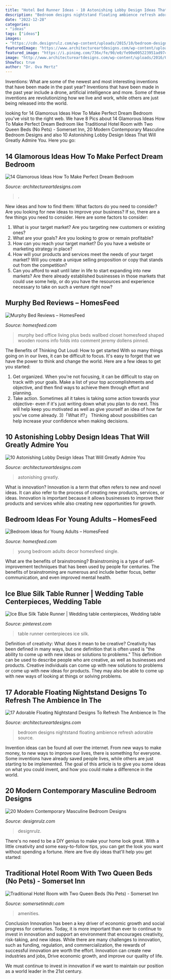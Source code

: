 ```yaml
---
title: "Hotel Bed Runner Ideas - 10 Astonishing Lobby Design Ideas That Will Greatly Admire You"
description: "Bedroom designs nightstand floating ambience refresh adorable source"
date: "2022-12-28"
categories:
- "ideas"
tags: ["ideas"]
images:
- "https://cdn.designrulz.com/wp-content/uploads/2015/10/bedroom-designrulz-8.jpg"
featuredImage: "https://www.architectureartdesigns.com/wp-content/uploads/2015/01/654.jpg"
featured_image: "https://i.pinimg.com/736x/fe/90/e0/fe90e005223951ad9741989f430bf822.jpg"
image: "http://www.architectureartdesigns.com/wp-content/uploads/2016/08/11-27-630x504.jpg"
ShowToc: true
author: "Dr. Ova Mertz"
---
```



Inventions: What are some of the newest and most interesting inventions that have been made in the past year?
Inventions that have been made in the past year include a drone, artificial intelligence and more. Some of these inventions are revolutionizing how we live and work, while others are just being released into the world.

	

		
looking for 14 Glamorous Ideas How To Make Perfect Dream Bedroom you've visit to the right web. We have 8 Pics about 14 Glamorous Ideas How To Make Perfect Dream Bedroom like Traditional Hotel Room with Two Queen Beds (No Pets) - Somerset Inn, 20 Modern Contemporary Masculine Bedroom Designs and also 10 Astonishing Lobby Design Ideas That Will Greatly Admire You. Here you go:
		
    
## 14 Glamorous Ideas How To Make Perfect Dream Bedroom

<img loading=lazy src="https://www.architectureartdesigns.com/wp-content/uploads/2015/01/654.jpg" onerror="this.onerror=null;this.src='https://tse3.mm.bing.net/th?id=OIP.JcE53XcBNUbriZWdtGOvYwHaEf&amp;pid=15.1';" alt="14 Glamorous Ideas How To Make Perfect Dream Bedroom">

_Source: architectureartdesigns.com_

>. 

	

New ideas and how to find them: What factors do you need to consider?
Are you looking for new ideas to improve your business? If so, there are a few things you need to consider. Here are some factors to consider:
1) What is your target market? Are you targeting new customers or existing ones? 
2) What are your goals? Are you looking to grow or remain profitable? 
3) How can you reach your target market? Do you have a website or marketing strategy in place? 
4) How will your products and services meet the needs of your target market? Will you create a unique selling proposition or copy that stands out from the competition? 
5) Can you afford to wait until later in life to start expanding into new markets? Are there already established businesses in those markets that could use some help, or do you have the resources and experience necessary to take on such a venture right now?

    
## Murphy Bed Reviews – HomesFeed

<img loading=lazy src="https://homesfeed.com/wp-content/uploads/2015/10/Murphy-bed-product-L-shaped-workstation-plus-storage-underneath-a-wall-wooden-shelf.jpg" onerror="this.onerror=null;this.src='https://tse2.mm.bing.net/th?id=OIP.QSx34FJtrKJj_-oR5sBX_gHaFg&amp;pid=15.1';" alt="Murphy Bed Reviews – HomesFeed">

_Source: homesfeed.com_

>murphy bed office living plus beds wallbed closet homesfeed shaped wooden rooms info folds into comment jeremy dollens pinned. 

	

The Benefits of Thinking Out Loud: How to get started
With so many things going on in our lives, it can be difficult to focus. It's easy to forget that we have the power to think and change the world. Here are a few ideas to get you started: 
1) Get organized. When you're not focusing, it can be difficult to stay on track with your goals. Make a list of your top accomplishments and objective, and then find ways to achieve them through effort and planning. 
2) Take action. Sometimes all it takes is taking some action towards your objective- even if it's just writing down what you plan to do next. This will help keep you motivated as well as give yourself an idea of how far you've come already. 
3)「What if?」 Thinking about possibilities can help increase your confidence when making decisions.

    
## 10 Astonishing Lobby Design Ideas That Will Greatly Admire You

<img loading=lazy src="https://www.architectureartdesigns.com/wp-content/uploads/2015/06/712.jpg" onerror="this.onerror=null;this.src='https://tse4.mm.bing.net/th?id=OIP.7aounZz80eunfMnh0dAM_gHaEh&amp;pid=15.1';" alt="10 Astonishing Lobby Design Ideas That Will Greatly Admire You">

_Source: architectureartdesigns.com_

>astonishing greatly. 

	

What is innovation?
Innovation is a term that often refers to new and novel ideas. It can also refer to the process of creating new products, services, or ideas. Innovation is important because it allows businesses to improve their products and services while also creating new opportunities for growth.

    
## Bedroom Ideas For Young Adults – HomesFeed

<img loading=lazy src="https://homesfeed.com/wp-content/uploads/2015/11/Green-Decor-Of-Bedroom-Ideas-For-Young-Adults.jpg" onerror="this.onerror=null;this.src='https://tse4.mm.bing.net/th?id=OIP.sWpzPN9bEpLzfcwCNtdKKgHaJ4&amp;pid=15.1';" alt="Bedroom Ideas for Young Adults – HomesFeed">

_Source: homesfeed.com_

>young bedroom adults decor homesfeed single. 

	

What are the benefits of brainstroming?
Brainstroming is a type of self-improvement techniques that has been used by people for centuries. The benefits of brainstroming are numerous and include better focus, better communication, and even improved mental health.

    
## Ice Blue Silk Table Runner | Wedding Table Centerpieces, Wedding Table

<img loading=lazy src="https://i.pinimg.com/736x/fe/90/e0/fe90e005223951ad9741989f430bf822.jpg" onerror="this.onerror=null;this.src='https://tse4.mm.bing.net/th?id=OIP.Nhct-QjapLA_k-SVO50kxQHaLH&amp;pid=15.1';" alt="Ice Blue Silk Table Runner | Wedding table centerpieces, Wedding table">

_Source: pinterest.com_

>table runner centerpieces ice silk. 

	

Definition of creativity: What does it mean to be creative?
Creativity has been defined in many ways, but one definition that is often used is "the ability to come up with new ideas or solutions to problems." This definition can be used to describe people who are creative, as well as businesses and products. Creative individuals can come up with new solutions to problems or come up with new ideas for products. They may also be able to come up with new ways of looking at things or solving problems.

    
## 17 Adorable Floating Nightstand Designs To Refresh The Ambience In The

<img loading=lazy src="http://www.architectureartdesigns.com/wp-content/uploads/2016/08/11-27-630x504.jpg" onerror="this.onerror=null;this.src='https://tse4.mm.bing.net/th?id=OIP.4YqfRcqipCPJcePBy02qPgHaF7&amp;pid=15.1';" alt="17 Adorable Floating Nightstand Designs To Refresh The Ambience In The">

_Source: architectureartdesigns.com_

>bedroom designs nightstand floating ambience refresh adorable source. 

	

Invention ideas can be found all over the internet. From new ways to make money, to new ways to improve our lives, there is something for everyone. Some inventions have already saved people lives, while others are just starting to be implemented. The goal of this article is to give you some ideas on what you could invent, and how you could make a difference in the world.

    
## 20 Modern Contemporary Masculine Bedroom Designs

<img loading=lazy src="https://cdn.designrulz.com/wp-content/uploads/2015/10/bedroom-designrulz-8.jpg" onerror="this.onerror=null;this.src='https://tse1.mm.bing.net/th?id=OIP.eefw7lDNPqcwN_7ac7bDtwHaLH&amp;pid=15.1';" alt="20 Modern Contemporary Masculine Bedroom Designs">

_Source: designrulz.com_

>designrulz. 

	

There's no need to be a DIY genius to make your home look great. With a little creativity and some easy-to-follow tips, you can get the look you want without spending a fortune. Here are five diy ideas that'll help you get started:  

    
## Traditional Hotel Room With Two Queen Beds (No Pets) - Somerset Inn

<img loading=lazy src="https://somersetinndc.com/wp-content/uploads/2020/10/LCP9810.jpg" onerror="this.onerror=null;this.src='https://tse2.mm.bing.net/th?id=OIP.p1dRLzUmybzmb3hHub2f7AHaEv&amp;pid=15.1';" alt="Traditional Hotel Room with Two Queen Beds (No Pets) - Somerset Inn">

_Source: somersetinndc.com_

>amenities. 

	

Conclusion
Innovation has been a key driver of economic growth and social progress for centuries. Today, it is more important than ever to continue to invest in innovation and support an environment that encourages creativity, risk-taking, and new ideas.
While there are many challenges to innovation, such as funding, regulation, and commercialization, the rewards of successful innovation are worth the effort. Innovation can create new industries and jobs, Drive economic growth, and improve our quality of life.

We must continue to invest in innovation if we want to maintain our position as a world leader in the 21st century.

